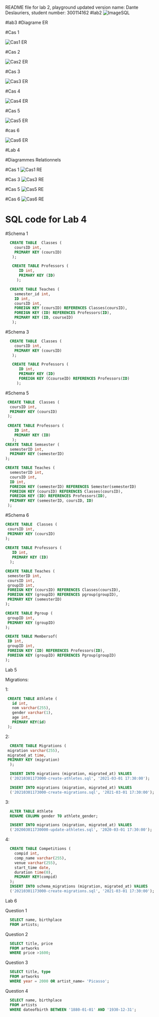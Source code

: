 README file for lab 2, playground updated version
name: Dante Deslauriers,
student number: 300114162
#lab2
![ImageSQL](https://github.com/ddesl069/csi2532_playground/blob/Lab02/sql.PNG?raw=true)

#lab3
#Diagrame ER

#Cas 1

![Cas1 ER](https://github.com/ddesl069/csi2532_playground/blob/Lab03/lab%2003/Cas1.png)

#Cas 2

![Cas2 ER](https://github.com/ddesl069/csi2532_playground/blob/Lab03/lab%2003/Cas2.png)

#Cas 3

![Cas3 ER](https://github.com/ddesl069/csi2532_playground/blob/Lab03/lab%2003/Cas3.png)

#Cas 4

![Cas4 ER](https://github.com/ddesl069/csi2532_playground/blob/Lab03/lab%2003/Cas4.png)

#Cas 5

![Cas5 ER](https://github.com/ddesl069/csi2532_playground/blob/Lab03/lab%2003/Cas5.png)

#cas 6

![Cas6 ER](https://github.com/ddesl069/csi2532_playground/blob/Lab03/lab%2003/Cas6.png)

#Lab 4

#Diagrammes Relationnels

#Cas 1
![Cas1 RE](https://github.com/ddesl069/csi2532_playground/blob/Lab04/lab%2004/Cas1.png)

#Cas 3
![Cas3 RE](https://github.com/ddesl069/csi2532_playground/blob/Lab04/lab%2004/Cas3.png)

#Cas 5
![Cas5 RE](https://github.com/ddesl069/csi2532_playground/blob/Lab04/lab%2004/Cas5.png)

#Cas 6
![Cas6 RE](https://github.com/ddesl069/csi2532_playground/blob/Lab04/lab%2004/Cas6.png)

# SQL code for Lab 4
#Schema 1
```sql
  CREATE TABLE  Classes (
    coursID int,
    PRIMARY KEY (coursID)
   );

   CREATE TABLE Professors (
      ID int,
      PRIMARY KEY (ID)
     );

  CREATE TABLE Teaches (
    semester_id int,
    ID int,
    coursID int,
    FOREIGN KEY (coursID) REFERENCES Classes(coursID),
    FOREIGN KEY (ID) REFERENCES Professors(ID),
    PRIMARY KEY (ID, courseID)
   );
```
#Schema 3
```sql
  CREATE TABLE  Classes (
    coursID int,
    PRIMARY KEY (coursID)
   );

   CREATE TABLE Professors (
      ID int,
      PRIMARY KEY (ID)
      FOREIGN KEY (CcourseID) REFERENCES Professors(ID)
     );
 ```
#Schema 5
```sql
 CREATE TABLE  Classes (
  coursID int,
  PRIMARY KEY (coursID)
 );
  
 CREATE TABLE Professors (
    ID int,
    PRIMARY KEY (ID)
   );
CREATE TABLE Semsester (
  semesterID int,
  PRIMARY KEY (semesterID)
);

CREATE TABLE Teaches (
  semesterID int,
  coursID int,
  ID int,
  FOREIGN KEY (semesterID) REFERENCES Semester(semesterID)
  FOREIGN KEY (coursID) REFERENCES Classes(coursID),
  FOREIGN KEY (ID) REFERENCES Professors(ID),
  PRIMARY KEY (semesterID, coursID, ID)
 );
 ```
 #Schema 6
 ```sql
 CREATE TABLE  Classes (
  coursID int,
  PRIMARY KEY (coursID)
 );
  
 CREATE TABLE Professors (
    ID int,
    PRIMARY KEY (ID)
   );

CREATE TABLE Teaches (
  semesterID int,
  coursID int,
  groupID int,
  FOREIGN KEY (coursID) REFERENCES Classes(coursID),
  FOREIGN KEY (groupID) REFERENCES pgroup(groupID),
  PRIMARY KEY (semesterID)
 );
 
 CREATE TABLE Pgroup (
  groupID int,
  PRIMARY KEY (groupID)
 );
 
 CREATE TABLE Membersof(
  ID int,
  groupID int,
  FOREIGN KEY (ID) REFERENCES Professors(ID),
  FOREIGN KEY (groupID) REFERENCES Pgroup(groupID)
 );
 ```
 
 Lab 5
 
 Migrations:
 
 1:
 
 ```sql
  CREATE TABLE Athlete (
    id int,
    nom varchar(255),
    gender varchar(1),
    age int,
    PRIMARY KEY(id)
  );
```

2:

```sql
  CREATE TABLE Migrations (
 migration varchar(255),
 migrated_at time,
 PRIMARY KEY (migration)
  );

  INSERT INTO migrations (migration, migrated_at) VALUES
  ('20210301173000-create-athletes.sql', '2021-03-01 17:30:00');

  INSERT INTO migrations (migration, migrated_at) VALUES 
  ('20210301173000-create-migrations.sql', '2021-03-01 17:30:00');
```

3:

```sql
  ALTER TABLE Athlete
  RENAME COLUMN gender TO athlete_gender;

  INSERT INTO migrations (migration, migrated_at) VALUES
  ('202003011730000-update-athletes.sql', '2020-03-01 17:30:00');
```

4:

```sql 
  CREATE TABLE Competitions (
    compid int,
    comp_name varchar(255),
    venue varchar(255),
    start_time date,
    duration time(0),
    PRIMARY KEY(compid)
  );
  INSERT INTO schema_migrations (migration, migrated_at) VALUES
  ('20210301173000-create-migrations.sql', '2021-03-01 17:30:00');
```

Lab 6

Question 1
```sql
  SELECT name, birthplace
  FROM artists;
```
Question 2
```sql
  SELECT title, price
  FROM artworks
  WHERE price >1600;
```
Question 3
```sql
  SELECT title, type
  FROM artworks
  WHERE year = 2000 OR artist_name= 'Picasso';
```
Question 4
```sql
  SELECT name, birthplace
  FROM artists
  WHERE dateofbirth BETWEEN '1880-01-01' AND '1930-12-31';
```
